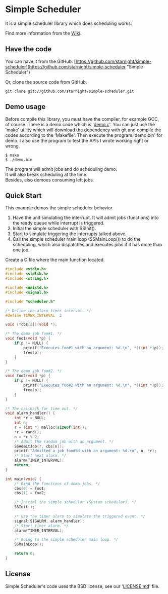 Simple Scheduler
================

It is a simple scheduler library which does scheduling works.

Find more information from the [Wiki](https://github.com/starnight/simple-scheduler/wiki "Simple Scheduler Wiki").

Have the code
-------------

You can have it from the GitHub: [https://github.com/starnight/simple-scheduler](https://github.com/starnight/simple-scheduler "Simple Scheduler")

Or, clone the source code from GitHub.

```
git clone git://github.com/starnight/simple-scheduler.git
```

Demo usage
----------

Before compile this library, you must have the compiler, for example GCC, of
course.  There is a demo code which is '[demo.c](demo.c)'.  You can just use the
'make' utility which will download the dependency with git and compile the codes
according to the 'Makefile'.  Then execute the program 'demo.bin' for demo.  I
also use the program to test the APIs I wrote working right or wrong.

```
$ make
$ ./demo.bin
```

The program will admit jobs and do scheduling demo.  
It will also break scheduling at the time.  
Besides, also demoes consuming left jobs.

Quick Start
-----------

This example demos the simple scheduler behavior.  
1. Have the unit simulating the interrupt.  It will admit jobs (functions) into
   the ready queue while interrupt is triggered.
2. Initial the simple scheduler with SSInit().
3. Start to simulate triggering the interrupts talked above.
4. Call the simple scheduler main loop (SSMainLoop()) to do the scheduling,
   which also dispatches and executes jobs if it has more than one job.

Create a C file where the main function located.

```C
#include <stdio.h>
#include <stdlib.h>
#include <string.h>

#include <unistd.h>
#include <signal.h>

#include "scheduler.h"

/* Define the alarm timer interval. */
#define TIMER_INTERVAL	2

void (*cbs[2])(void *);

/* The demo job foo#1. */
void foo1(void *p) {
	if(p != NULL) {
		printf("Executes foo#1 with an argument: %d.\n", *((int *)p));
		free(p);
	}
}

/* The demo job foo#2. */
void foo2(void *p) {
	if(p != NULL) {
		printf("Executes foo#2 with an argument: %d.\n", *((int *)p));
		free(p);
	}
}

/* The callback for time out. */
void alarm_handler() {
	int *r = NULL;
	int n;
	r = (int *) malloc(sizeof(int));
	*r = rand();
	n = *r % 2;
	/* Admit the random job with an argument. */
	SSAdmitJob(r, cbs[n]);
	printf("Admitted a job foo#%d with an argument: %d.\n", n, *r);
	/* Start next alarm. */
	alarm(TIMER_INTERVAL);
	return;
}

int main(void) {
	/* Bind the functions of demo jobs. */
	cbs[0] = foo1;
	cbs[1] = foo2;

	/* Initial the simple scheduler (System scheduler). */
	SSInit();
	
	/* Use the timer alarm to simulate the triggered event. */
	signal(SIGALRM, alarm_handler);
	/* Start timer alarm. */
	alarm(TIMER_INTERVAL);

	/* Going to the simple scheduler main loop. */
	SSMainLoop();

	return 0;
}
```

License
-------

Simple Scheduler's code uses the BSD license, see our '[LICENSE.md](https://github.com/starnight/simple-scheduler/blob/master/LICENSE.md "LICENSE.md")' file.
